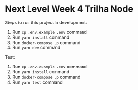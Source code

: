 # Next Level Week 4 Trilha Node

Steps to run this project in development:

1. Run `cp .env.example .env` command
2. Run `yarn install` command
3. Run `docker-compose up` command
4. Run `yarn dev` command

Test:

1. Run `cp .env.example .env` command
2. Run `yarn install` command
3. Run `docker-compose up` command
4. Run `yarn test` command